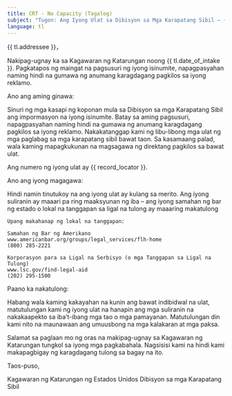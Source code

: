 ```yaml
---
title: CRT - No Capacity (Tagalog)
subject: "Tugon: Ang Iyong Ulat sa Dibisyon sa Mga Karapatang Sibil – {{ record_locator }} mula sa Seksyon na {{ tl.section_name }}"
language: tl
---
```

{{ tl.addressee }}，

Nakipag-ugnay ka sa Kagawaran ng Katarungan noong {{ tl.date_of_intake }}. Pagkatapos ng maingat na pagsusuri ng iyong isinumite, napagpasyahan naming hindi na gumawa ng anumang karagdagang pagkilos sa iyong reklamo.

Ano ang aming ginawa:

Sinuri ng mga kasapi ng koponan mula sa Dibisyon sa mga Karapatang Sibil ang impormasyon na iyong isinumite.  Batay sa aming pagsusuri, napagpasyahan naming hindi na gumawa ng anumang karagdagang pagkilos sa iyong reklamo.  Nakakatanggap kami ng libu-libong mga ulat ng mga paglabag sa mga karapatang sibil bawat taon.  Sa kasamaang palad, wala kaming mapagkukunan na magsagawa ng direktang pagkilos sa bawat ulat.

Ang numero ng iyong ulat ay {{ record_locator }}.

Ano ang iyong magagawa:

Hindi namin tinutukoy na ang iyong ulat ay kulang sa merito. Ang iyong suliranin ay maaari pa ring maaksyunan ng iba – ang iyong samahan ng bar ng estado o lokal na tanggapan sa ligal na tulong ay maaaring makatulong

    Upang makahanap ng lokal na tanggapan:

    Samahan ng Bar ng Amerikano
    www.americanbar.org/groups/legal_services/flh-home
    (800) 285-2221

    Korporasyon para sa Ligal na Serbisyo (o mga Tanggapan sa Ligal na Tulong)
    www.lsc.gov/find-legal-aid
    (202) 295-1500

Paano ka nakatulong:

Habang wala kaming kakayahan na kunin ang bawat indibidwal na ulat, matutulungan kami ng iyong ulat na hanapin ang mga suliranin na nakakaapekto sa iba’t-ibang mga tao o mga pamayanan. Matutulungan din kami nito na maunawaan ang umuusbong na mga kalakaran at mga paksa.

Salamat sa paglaan mo ng oras na makipag-ugnay sa Kagawaran ng Katarungan tungkol sa iyong mga pagkabahala. Nagsisisi kami na hindi kami makapagbigay ng karagdagang tulong sa bagay na ito.

Taos-puso,

Kagawaran ng Katarungan ng Estados Unidos
Dibisyon sa mga Karapatang Sibil  
